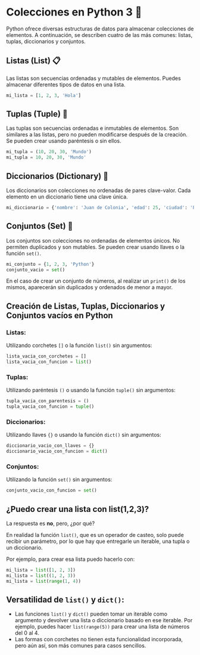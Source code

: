 # Colecciones en Python 3 🐍

Python ofrece diversas estructuras de datos para almacenar colecciones de elementos. A continuación, se describen cuatro de las más comunes: listas, tuplas, diccionarios y conjuntos.

## Listas (List) 📋

Las listas son secuencias ordenadas y mutables de elementos. Puedes almacenar diferentes tipos de datos en una lista.

```python
mi_lista = [1, 2, 3, 'Hola']
```

## Tuplas (Tuple) 🔄

Las tuplas son secuencias ordenadas e inmutables de elementos. Son similares a las listas, pero no pueden modificarse después de la creación. Se pueden crear usando paréntesis o sin ellos.

```python
mi_tupla = (10, 20, 30, 'Mundo')
mi_tupla = 10, 20, 30, 'Mundo'
```

## Diccionarios (Dictionary) 📖

Los diccionarios son colecciones no ordenadas de pares clave-valor. Cada elemento en un diccionario tiene una clave única.

```python
mi_diccionario = {'nombre': 'Juan de Colonia', 'edad': 25, 'ciudad': 'Pythonburgo'}
```

## Conjuntos (Set) 🔀

Los conjuntos son colecciones no ordenadas de elementos únicos. No permiten duplicados y son mutables. Se pueden crear usando llaves o la función <code>set()</code>.

```python
mi_conjunto = {1, 2, 3, 'Python'}
conjunto_vacio = set()
```

En el caso de crear un conjunto de números, al realizar un `print()` de los mismos, aparecerán sin duplicados y ordenados de menor a mayor.

## Creación de Listas, Tuplas, Diccionarios y Conjuntos vacíos en Python

### Listas:

Utilizando corchetes <code>[]</code> o la función <code>list()</code> sin argumentos:

```python
lista_vacia_con_corchetes = []
lista_vacia_con_funcion = list()
```

### Tuplas:

Utilizando paréntesis <code>()</code> o usando la función <code>tuple()</code> sin argumentos:

```python
tupla_vacia_con_parentesis = ()
tupla_vacia_con_funcion = tuple()
```

### Diccionarios:

Utilizando llaves <code>{}</code> o usando la función <code>dict()</code> sin argumentos:

```python
diccionario_vacio_con_llaves = {}
diccionario_vacio_con_funcion = dict()
```

### Conjuntos:

Utilizando la función <code>set()</code> sin argumentos:

```python
conjunto_vacio_con_funcion = set()
```

## ¿Puedo crear una lista con list(1,2,3)?

La respuesta es **no**, pero, ¿por qué?

En realidad la función <code>list()</code>, que es un operador de casteo, solo puede recibir un parámetro, por lo que hay que entregarle un iterable, una tupla o un diccionario.

Por ejemplo, para crear esa lista puedo hacerlo con:

```python
mi_lista = list([1, 2, 3])
mi_lista = list((1, 2, 3))
mi_lista = list(range(1, 4))
```

## Versatilidad de <code>list()</code> y <code>dict()</code>:

- Las funciones <code>list()</code> y <code>dict()</code> pueden tomar un iterable como argumento y devolver una lista o diccionario basado en ese iterable. Por ejemplo, puedes hacer <code>list(range(5))</code> para crear una lista de números del 0 al 4.
- Las formas con corchetes no tienen esta funcionalidad incorporada, pero aún así, son más comunes para casos sencillos.
